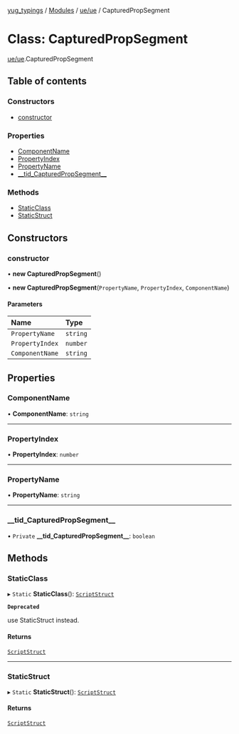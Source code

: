 [yug_typings](../README.md) / [Modules](../modules.md) / [ue/ue](../modules/ue_ue.md) / CapturedPropSegment

# Class: CapturedPropSegment

[ue/ue](../modules/ue_ue.md).CapturedPropSegment

## Table of contents

### Constructors

- [constructor](ue_ue.CapturedPropSegment.md#constructor)

### Properties

- [ComponentName](ue_ue.CapturedPropSegment.md#componentname)
- [PropertyIndex](ue_ue.CapturedPropSegment.md#propertyindex)
- [PropertyName](ue_ue.CapturedPropSegment.md#propertyname)
- [\_\_tid\_CapturedPropSegment\_\_](ue_ue.CapturedPropSegment.md#__tid_capturedpropsegment__)

### Methods

- [StaticClass](ue_ue.CapturedPropSegment.md#staticclass)
- [StaticStruct](ue_ue.CapturedPropSegment.md#staticstruct)

## Constructors

### constructor

• **new CapturedPropSegment**()

• **new CapturedPropSegment**(`PropertyName`, `PropertyIndex`, `ComponentName`)

#### Parameters

| Name | Type |
| :------ | :------ |
| `PropertyName` | `string` |
| `PropertyIndex` | `number` |
| `ComponentName` | `string` |

## Properties

### ComponentName

• **ComponentName**: `string`

___

### PropertyIndex

• **PropertyIndex**: `number`

___

### PropertyName

• **PropertyName**: `string`

___

### \_\_tid\_CapturedPropSegment\_\_

• `Private` **\_\_tid\_CapturedPropSegment\_\_**: `boolean`

## Methods

### StaticClass

▸ `Static` **StaticClass**(): [`ScriptStruct`](ue_ue.ScriptStruct.md)

**`Deprecated`**

use StaticStruct instead.

#### Returns

[`ScriptStruct`](ue_ue.ScriptStruct.md)

___

### StaticStruct

▸ `Static` **StaticStruct**(): [`ScriptStruct`](ue_ue.ScriptStruct.md)

#### Returns

[`ScriptStruct`](ue_ue.ScriptStruct.md)
